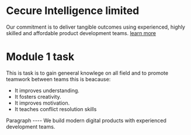 # Cecure Intelligence limited

Our commitment is to deliver tangible outcomes using experienced, highly skilled and affordable product development teams. 
[learn more](https://cecureintel.com/)


# Module 1 task
This is task is to gain geneeral knowlege on all field and to promote teamwork between teams
this is beacause:
* It improves understanding.
* It fosters creativity.
* It improves motivation.
* It teaches conflict resolution skills

<p> Paragraph ---- We build modern digital products with experienced development teams.<p/>
